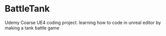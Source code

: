 # BattleTank
Udemy Coarse UE4 coding project. learning how to code in unreal editor by making a tank battle game
